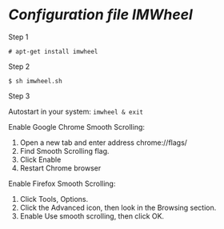 # *Configuration file IMWheel*

Step 1

```
# apt-get install imwheel
```

Step 2

```
$ sh imwheel.sh
```

Step 3

Autostart in your system: ``` imwheel & exit ```

Enable Google Chrome Smooth Scrolling:

1. Open a new tab and enter address chrome://flags/
2. Find Smooth Scrolling flag.
3. Click Enable
4. Restart Chrome browser

Enable Firefox Smooth Scrolling:

1. Click Tools, Options.
2. Click the Advanced icon, then look in the Browsing section.
3. Enable Use smooth scrolling, then click OK.
